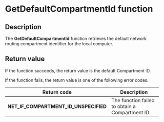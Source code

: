 # GetDefaultCompartmentId function

## Description

The
**GetDefaultCompartmentId** function retrieves the default network routing compartment identifier for the local computer.

## Return value

If the function succeeds, the return value is the default Compartment ID.

If the function fails, the return value is one of the following error codes.

| Return code | Description |
| --- | --- |
| **NET_IF_COMPARTMENT_ID_UNSPECIFIED** | The function failed to obtain a Compartment ID. |